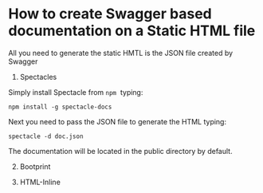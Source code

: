 # How to create Swagger based documentation on a Static HTML file

All you need to generate the static HMTL is the JSON file created by Swagger

1. Spectacles

Simply install Spectacle from `npm`  typing:

``` 
npm install -g spectacle-docs
```

Next you need to pass the JSON file to generate the HTML typing:

```
spectacle -d doc.json
```

The documentation will be located in the public directory by default.


2. Bootprint



3. HTML-Inline

